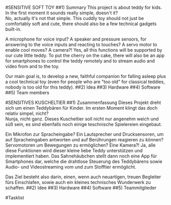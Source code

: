 #SENSITIVE SOFT TOY
##1) Summary
This project is about teddy for kids. In the first moment it sounds really simple, doesn't it?  
No, actually it's not that simple. This cuddly toy should not just be comfortably soft and cute, there should also be a few technical gadgets built-in. 

A microphone for voice input? A speaker and pressure sensors, for answering to the voice inputs and reacting to touches? A servo motor to enable cool moves? A camera?! Yes, all this functions will be supported by our cute little teddy. To put the cherry on the cake, there will also be an app for smartphones to control the teddy remotely and to stream audio and video from and to the toy.

Our main goal is, to develop a new, faithful companion for falling asleep plus a cool technical toy (even for people who are "too old" for classical teddies, nobody is too old for this teddy).
##2) Idea
##3) Hardware
##4) Software
##5) Team members

#SENSITIVES KUSCHELTIER
##1) Zusammenfassung
Dieses Projekt dreht sich um einen Teddybären für Kinder. Im ersten Moment klingt das doch relativ simpel, nicht?  
Nunja, nicht ganz. Dieses Kuscheltier soll nicht nur angenehm weich und süß sein, es sind ebenfalls noch einige teschnische Spielereien eingebaut. 

Ein Mikrofon zur Spracheingabe? Ein Lautsprecher und Drucksensoren, um auf Spracheingaben antworten und auf  Berührungen reagieren zu können? Servomotoren um Bewegungen zu ermöglichen? Eine Kamera?! Ja, alle diese Funktionen wird dieser kleine liebe Teddy unterstützen und implementiert haben. Das Sahnehäubchen stellt dann noch eine App für Smartphones dar, welche die drahtlose Steuerung des Teddybärens sowie Audio- und Videostreaming vom und zum Stofftier ermöglicht.

Das Ziel besteht also darin, einen, wenn auch neuartigen, treuen Begleiter fürs Einschlafen, sowie auch ein kleines technisches Wunderwerk zu schaffen.
##2) Idee
##3) Hardware
##4) Software
##5) Teammitglieder

#Tasklist
